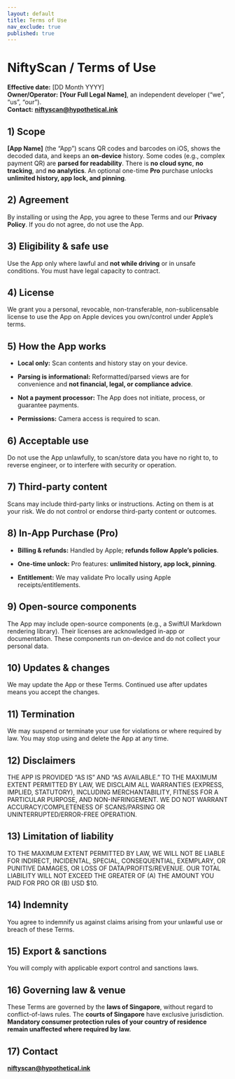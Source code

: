 ```yaml
---
layout: default
title: Terms of Use
nav_exclude: true
published: true
---
```


# NiftyScan / Terms of Use

**Effective date:** [DD Month YYYY]  
**Owner/Operator:** **[Your Full Legal Name]**, an independent developer (“we”, “us”, “our”).  
**Contact:** **niftyscan@hypothetical.ink**

## 1) Scope

**[App Name]** (the “App”) scans QR codes and barcodes on iOS, shows the decoded data, and keeps an **on-device** history. Some codes (e.g., complex payment QR) are **parsed for readability**. There is **no cloud sync**, **no tracking**, and **no analytics**. An optional one-time **Pro** purchase unlocks **unlimited history, app lock, and pinning**.

## 2) Agreement

By installing or using the App, you agree to these Terms and our **Privacy Policy**. If you do not agree, do not use the App.

## 3) Eligibility & safe use

Use the App only where lawful and **not while driving** or in unsafe conditions. You must have legal capacity to contract.

## 4) License

We grant you a personal, revocable, non-transferable, non-sublicensable license to use the App on Apple devices you own/control under Apple’s terms.

## 5) How the App works

- **Local only:** Scan contents and history stay on your device.
    
- **Parsing is informational:** Reformatted/parsed views are for convenience and **not financial, legal, or compliance advice**.
    
- **Not a payment processor:** The App does not initiate, process, or guarantee payments.
    
- **Permissions:** Camera access is required to scan.
    

## 6) Acceptable use

Do not use the App unlawfully, to scan/store data you have no right to, to reverse engineer, or to interfere with security or operation.

## 7) Third-party content

Scans may include third-party links or instructions. Acting on them is at your risk. We do not control or endorse third-party content or outcomes.

## 8) In-App Purchase (Pro)

- **Billing & refunds:** Handled by Apple; **refunds follow Apple’s policies**.
    
- **One-time unlock:** Pro features: **unlimited history, app lock, pinning**.
    
- **Entitlement:** We may validate Pro locally using Apple receipts/entitlements.
    

## 9) Open-source components

The App may include open-source components (e.g., a SwiftUI Markdown rendering library). Their licenses are acknowledged in-app or documentation. These components run on-device and do not collect your personal data.

## 10) Updates & changes

We may update the App or these Terms. Continued use after updates means you accept the changes.

## 11) Termination

We may suspend or terminate your use for violations or where required by law. You may stop using and delete the App at any time.

## 12) Disclaimers

THE APP IS PROVIDED “AS IS” AND “AS AVAILABLE.” TO THE MAXIMUM EXTENT PERMITTED BY LAW, WE DISCLAIM ALL WARRANTIES (EXPRESS, IMPLIED, STATUTORY), INCLUDING MERCHANTABILITY, FITNESS FOR A PARTICULAR PURPOSE, AND NON-INFRINGEMENT. WE DO NOT WARRANT ACCURACY/COMPLETENESS OF SCANS/PARSING OR UNINTERRUPTED/ERROR-FREE OPERATION.

## 13) Limitation of liability

TO THE MAXIMUM EXTENT PERMITTED BY LAW, WE WILL NOT BE LIABLE FOR INDIRECT, INCIDENTAL, SPECIAL, CONSEQUENTIAL, EXEMPLARY, OR PUNITIVE DAMAGES, OR LOSS OF DATA/PROFITS/REVENUE. OUR TOTAL LIABILITY WILL NOT EXCEED THE GREATER OF (A) THE AMOUNT YOU PAID FOR PRO OR (B) USD $10.

## 14) Indemnity

You agree to indemnify us against claims arising from your unlawful use or breach of these Terms.

## 15) Export & sanctions

You will comply with applicable export control and sanctions laws.

## 16) Governing law & venue

These Terms are governed by the **laws of Singapore**, without regard to conflict-of-laws rules. The **courts of Singapore** have exclusive jurisdiction. **Mandatory consumer protection rules of your country of residence remain unaffected where required by law.**

## 17) Contact

**niftyscan@hypothetical.ink**